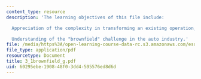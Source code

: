 ```yaml
---
content_type: resource
description: 'The learning objectives of this file include:

  Appreciation of the complexity in transforming an existing operation, and

  Understanding of the "brownfield" challenge in the auto industry.'
file: /media/https%3A/open-learning-course-data-rc.s3.amazonaws.com/esd-60-lean-six-sigma-processes-summer-2004/60295ebe190848f03dd4595576ed8d6d_3_1brownfield_g.pdf
file_type: application/pdf
resourcetype: Document
title: 3_1brownfield_g.pdf
uid: 60295ebe-1908-48f0-3dd4-595576ed8d6d
---
```

